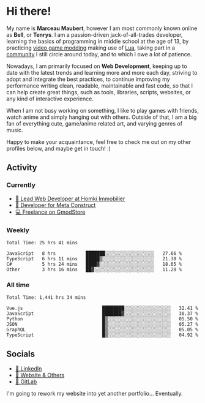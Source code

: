 # Hi there!

My name is **Marceau Maubert**, however I am most commonly known online as **Bell**, or **Tenrys**. I am a passion-driven jack-of-all-trades developer, learning the basics of programming in middle school at the age of 13, by practicing [video game modding](https://garrysmod.com) making use of [Lua](https://lua.org), taking part in a [community](https://metastruct.net) I still circle around today, and to which I owe a lot of patience.

Nowadays, I am primarily focused on **Web Development**, keeping up to date with the latest trends and learning more and more each day, striving to adopt  and integrate the best practices, to continue improving my performance writing clean, readable, maintainable and fast code, so that I can help create great things, such as tools, libraries, scripts, websites, or any kind of interactive experience.

When I am not busy working on something, I like to play games with friends, watch anime and simply hanging out with others. Outside of that, I am a big fan of everything cute, game/anime related art, and varying genres of music.

Happy to make your acquaintance, feel free to check me out on my other profiles below, and maybe get in touch! :)

## Activity

### Currently

- [🏢 Lead Web Developer at Homki Immobilier](https://homki-immobilier.com)
- [🎈 Developer for Meta Construct](https://metastruct.net)
- [💻 Freelance on GmodStore](https://www.gmodstore.com/users/Tenrys)

### Weekly
<!--START_SECTION:wakaWeekly-->

```text
Total Time: 25 hrs 41 mins

JavaScript   8 hrs           ███████░░░░░░░░░░░░░░░░░░   27.66 %
TypeScript   6 hrs 11 mins   █████▒░░░░░░░░░░░░░░░░░░░   21.38 %
C#           5 hrs 24 mins   ████▓░░░░░░░░░░░░░░░░░░░░   18.65 %
Other        3 hrs 16 mins   ██▓░░░░░░░░░░░░░░░░░░░░░░   11.28 %
```

<!--END_SECTION:wakaWeekly-->

### All time
<!--START_SECTION:wakaTotal-->

```text
Total Time: 1,441 hrs 34 mins

Vue.js                             ████████░░░░░░░░░░░░░░░░░   32.41 %
JavaScript                         ███████▓░░░░░░░░░░░░░░░░░   30.37 %
Python                             █▒░░░░░░░░░░░░░░░░░░░░░░░   05.50 %
JSON                               █▒░░░░░░░░░░░░░░░░░░░░░░░   05.27 %
GraphQL                            █▒░░░░░░░░░░░░░░░░░░░░░░░   05.05 %
TypeScript                         █▒░░░░░░░░░░░░░░░░░░░░░░░   04.92 %
```

<!--END_SECTION:wakaTotal-->

## Socials

- [👔 LinkedIn](https://www.linkedin.com/in/marceau-maubert)
- [🔗 Website & Others](https://bell.moe)
- [🦊 GitLab](https://gitlab.com/Tenrys)

I'm going to rework my website into yet another portfolio... Eventually.
